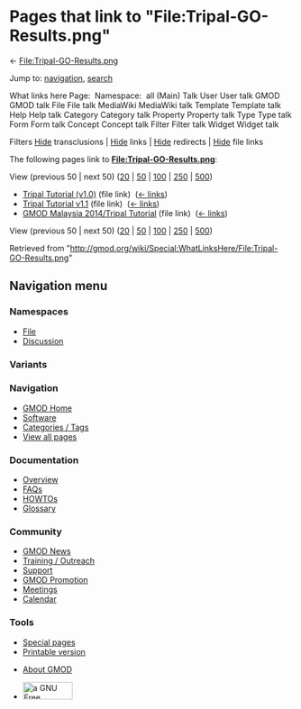 <div id="mw-page-base" class="noprint">

</div>

<div id="mw-head-base" class="noprint">

</div>

<div id="content" class="mw-body" role="main">

<span id="top"></span>

<div id="mw-js-message" style="display:none;">

</div>



# <span dir="auto">Pages that link to "File:Tripal-GO-Results.png"</span>

<div id="bodyContent">

<div id="contentSub">

←
[File:Tripal-GO-Results.png](/wiki/File:Tripal-GO-Results.png "File:Tripal-GO-Results.png")

</div>

<div id="jump-to-nav" class="mw-jump">

Jump to: [navigation](#mw-navigation), [search](#p-search)

</div>

<div id="mw-content-text">

What links here Page:  Namespace:  all (Main) Talk User User talk GMOD
GMOD talk File File talk MediaWiki MediaWiki talk Template Template talk
Help Help talk Category Category talk Property Property talk Type Type
talk Form Form talk Concept Concept talk Filter Filter talk Widget
Widget talk

Filters
[Hide](/mediawiki/index.php?title=Special:WhatLinksHere/File:Tripal-GO-Results.png&hidetrans=1 "Special:WhatLinksHere/File:Tripal-GO-Results.png")
transclusions \|
[Hide](/mediawiki/index.php?title=Special:WhatLinksHere/File:Tripal-GO-Results.png&hidelinks=1 "Special:WhatLinksHere/File:Tripal-GO-Results.png")
links \|
[Hide](/mediawiki/index.php?title=Special:WhatLinksHere/File:Tripal-GO-Results.png&hideredirs=1 "Special:WhatLinksHere/File:Tripal-GO-Results.png")
redirects \|
[Hide](/mediawiki/index.php?title=Special:WhatLinksHere/File:Tripal-GO-Results.png&hideimages=1 "Special:WhatLinksHere/File:Tripal-GO-Results.png")
file links

The following pages link to
**[File:Tripal-GO-Results.png](/wiki/File:Tripal-GO-Results.png "File:Tripal-GO-Results.png")**:

View (previous 50 \| next 50)
([20](/mediawiki/index.php?title=Special:WhatLinksHere/File:Tripal-GO-Results.png&limit=20 "Special:WhatLinksHere/File:Tripal-GO-Results.png")
\|
[50](/mediawiki/index.php?title=Special:WhatLinksHere/File:Tripal-GO-Results.png&limit=50 "Special:WhatLinksHere/File:Tripal-GO-Results.png")
\|
[100](/mediawiki/index.php?title=Special:WhatLinksHere/File:Tripal-GO-Results.png&limit=100 "Special:WhatLinksHere/File:Tripal-GO-Results.png")
\|
[250](/mediawiki/index.php?title=Special:WhatLinksHere/File:Tripal-GO-Results.png&limit=250 "Special:WhatLinksHere/File:Tripal-GO-Results.png")
\|
[500](/mediawiki/index.php?title=Special:WhatLinksHere/File:Tripal-GO-Results.png&limit=500 "Special:WhatLinksHere/File:Tripal-GO-Results.png"))

- [Tripal Tutorial
  (v1.0)](/wiki/Tripal_Tutorial_(v1.0) "Tripal Tutorial (v1.0)") (file
  link) ‎ <span class="mw-whatlinkshere-tools">([←
  links](/mediawiki/index.php?title=Special:WhatLinksHere&target=Tripal+Tutorial+%28v1.0%29 "Special:WhatLinksHere"))</span>
- [Tripal Tutorial
  v1.1](/wiki/Tripal_Tutorial_v1.1 "Tripal Tutorial v1.1") (file link) ‎
  <span class="mw-whatlinkshere-tools">([←
  links](/mediawiki/index.php?title=Special:WhatLinksHere&target=Tripal+Tutorial+v1.1 "Special:WhatLinksHere"))</span>
- [GMOD Malaysia 2014/Tripal
  Tutorial](/wiki/GMOD_Malaysia_2014/Tripal_Tutorial "GMOD Malaysia 2014/Tripal Tutorial")
  (file link) ‎ <span class="mw-whatlinkshere-tools">([←
  links](/mediawiki/index.php?title=Special:WhatLinksHere&target=GMOD+Malaysia+2014%2FTripal+Tutorial "Special:WhatLinksHere"))</span>

View (previous 50 \| next 50)
([20](/mediawiki/index.php?title=Special:WhatLinksHere/File:Tripal-GO-Results.png&limit=20 "Special:WhatLinksHere/File:Tripal-GO-Results.png")
\|
[50](/mediawiki/index.php?title=Special:WhatLinksHere/File:Tripal-GO-Results.png&limit=50 "Special:WhatLinksHere/File:Tripal-GO-Results.png")
\|
[100](/mediawiki/index.php?title=Special:WhatLinksHere/File:Tripal-GO-Results.png&limit=100 "Special:WhatLinksHere/File:Tripal-GO-Results.png")
\|
[250](/mediawiki/index.php?title=Special:WhatLinksHere/File:Tripal-GO-Results.png&limit=250 "Special:WhatLinksHere/File:Tripal-GO-Results.png")
\|
[500](/mediawiki/index.php?title=Special:WhatLinksHere/File:Tripal-GO-Results.png&limit=500 "Special:WhatLinksHere/File:Tripal-GO-Results.png"))

</div>

<div class="printfooter">

Retrieved from
"<http://gmod.org/wiki/Special:WhatLinksHere/File:Tripal-GO-Results.png>"

</div>

<div id="catlinks" class="catlinks catlinks-allhidden">

</div>

<div class="visualClear">

</div>

</div>

</div>

<div id="mw-navigation">

## Navigation menu

<div id="mw-head">



<div id="left-navigation">

<div id="p-namespaces" class="vectorTabs" role="navigation"
aria-labelledby="p-namespaces-label">

### Namespaces

- <span id="ca-nstab-image"><a href="/wiki/File:Tripal-GO-Results.png" accesskey="c"
  title="View the file page [c]">File</a></span>
- <span id="ca-talk"><a
  href="/mediawiki/index.php?title=File_talk:Tripal-GO-Results.png&amp;action=edit&amp;redlink=1"
  accesskey="t"
  title="Discussion about the content page [t]">Discussion</a></span>

</div>

<div id="p-variants" class="vectorMenu emptyPortlet" role="navigation"
aria-labelledby="p-variants-label">

### 

### Variants[](#)

<div class="menu">

</div>

</div>

</div>

<div id="right-navigation">





</div>



</div>

</div>

</div>

<div id="mw-panel">

<div id="p-logo" role="banner">

<a href="/wiki/Main_Page"
style="background-image: url(http://gmod.org/images/GMOD-cogs.png);"
title="Visit the main page"></a>

</div>

<div id="p-Navigation" class="portal" role="navigation"
aria-labelledby="p-Navigation-label">

### Navigation

<div class="body">

- <span id="n-GMOD-Home">[GMOD Home](/wiki/Main_Page)</span>
- <span id="n-Software">[Software](/wiki/GMOD_Components)</span>
- <span id="n-Categories-.2F-Tags">[Categories /
  Tags](/wiki/Categories)</span>
- <span id="n-View-all-pages">[View all
  pages](/wiki/Special:AllPages)</span>

</div>

</div>

<div id="p-Documentation" class="portal" role="navigation"
aria-labelledby="p-Documentation-label">

### Documentation

<div class="body">

- <span id="n-Overview">[Overview](/wiki/Overview)</span>
- <span id="n-FAQs">[FAQs](/wiki/Category:FAQ)</span>
- <span id="n-HOWTOs">[HOWTOs](/wiki/Category:HOWTO)</span>
- <span id="n-Glossary">[Glossary](/wiki/Glossary)</span>

</div>

</div>

<div id="p-Community" class="portal" role="navigation"
aria-labelledby="p-Community-label">

### Community

<div class="body">

- <span id="n-GMOD-News">[GMOD News](/wiki/GMOD_News)</span>
- <span id="n-Training-.2F-Outreach">[Training /
  Outreach](/wiki/Training_and_Outreach)</span>
- <span id="n-Support">[Support](/wiki/Support)</span>
- <span id="n-GMOD-Promotion">[GMOD
  Promotion](/wiki/GMOD_Promotion)</span>
- <span id="n-Meetings">[Meetings](/wiki/Meetings)</span>
- <span id="n-Calendar">[Calendar](/wiki/Calendar)</span>

</div>

</div>

<div id="p-tb" class="portal" role="navigation"
aria-labelledby="p-tb-label">

### Tools

<div class="body">

- <span id="t-specialpages"><a href="/wiki/Special:SpecialPages" accesskey="q"
  title="A list of all special pages [q]">Special pages</a></span>
- <span id="t-print"><a
  href="/mediawiki/index.php?title=Special:WhatLinksHere/File:Tripal-GO-Results.png&amp;printable=yes"
  rel="alternate" accesskey="p"
  title="Printable version of this page [p]">Printable version</a></span>

</div>

</div>

</div>

</div>

<div id="footer" role="contentinfo">

- <span id="footer-places-about">[About
  GMOD](/wiki/GMOD:About "GMOD:About")</span>

<!-- -->

- <span id="footer-copyrightico">[<img src="http://www.gnu.org/graphics/gfdl-logo-small.png" width="88"
  height="31" alt="a GNU Free Documentation License" />](http://www.gnu.org/licenses/fdl-1.3.html)</span>




</div>
